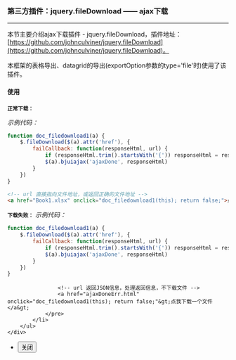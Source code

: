 ### 第三方插件：jquery.fileDownload —— ajax下载
***
本节主要介绍ajax下载插件 - jquery.fileDownload，插件地址：[https://github.com/johnculviner/jquery.fileDownload](https://github.com/johnculviner/jquery.fileDownload)。

本框架的表格导出、datagrid的导出(exportOption参数的type='file'时)使用了该插件。
#### 使用
**`正常下载：`**

*示例代码：*
```js
function doc_filedownload1(a) {
    $.fileDownload($(a).attr('href'), {
        failCallback: function(responseHtml, url) {
            if (responseHtml.trim().startsWith('{')) responseHtml = responseHtml.toObj()
            $(a).bjuiajax('ajaxDone', responseHtml)
        }
    })
}
```
```html
<!-- url 直接指向文件地址，或返回正确的文件地址 -->
<a href="Book1.xlsx" onclick="doc_filedownload1(this); return false;">点我下载一个文件</a>
```
**`下载失败：`**
*示例代码：*
```js
function doc_filedownload1(a) {
    $.fileDownload($(a).attr('href'), {
        failCallback: function(responseHtml, url) {
            if (responseHtml.trim().startsWith('{')) responseHtml = responseHtml.toObj()
            $(a).bjuiajax('ajaxDone', responseHtml)
        }
    })
}
```
                    <!-- url 返回JSON信息，处理返回信息，不下载文件 -->
                    <a href="ajaxDoneErr.html" onclick="doc_filedownload1(this); return false;"&gt;点我下载一个文件</a&gt;
                </pre>
            </li>
        </ul>
    </div>
</div>
<div class="bjui-pageFooter">
    <ul>
        <li><button type="button" class="btn-close" data-icon="close">关闭</button></li>
    </ul>
</div>

